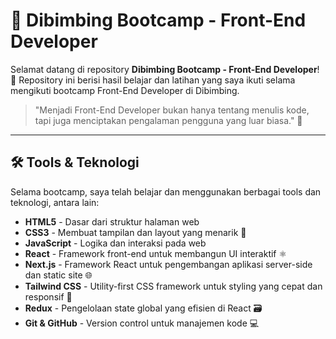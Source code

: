 # 📘 Dibimbing Bootcamp - Front-End Developer

Selamat datang di repository **Dibimbing Bootcamp - Front-End Developer**! 🎉 Repository ini berisi hasil belajar dan latihan yang saya ikuti selama mengikuti bootcamp Front-End Developer di Dibimbing. 

> "Menjadi Front-End Developer bukan hanya tentang menulis kode, tapi juga menciptakan pengalaman pengguna yang luar biasa." 🚀

---

## 🛠️ Tools & Teknologi

Selama bootcamp, saya telah belajar dan menggunakan berbagai tools dan teknologi, antara lain:

- **HTML5** - Dasar dari struktur halaman web
- **CSS3** - Membuat tampilan dan layout yang menarik 🎨
- **JavaScript** - Logika dan interaksi pada web
- **React** - Framework front-end untuk membangun UI interaktif ⚛️
- **Next.js** - Framework React untuk pengembangan aplikasi server-side dan static site 🌐
- **Tailwind CSS** - Utility-first CSS framework untuk styling yang cepat dan responsif 💨
- **Redux** - Pengelolaan state global yang efisien di React 🗃️
- **Git & GitHub** - Version control untuk manajemen kode 💻
